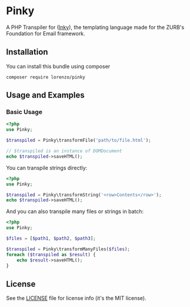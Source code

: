 # Pinky

A PHP Transpiler for ([Inky](https://github.com/zurb/inky)), the templating language made for the  ZURB's Foundation for Email framework.

## Installation

You can install this bundle using composer

    composer require lorenzo/pinky

## Usage and Examples

### Basic Usage

```php
<?php
use Pinky;

$transpiled = Pinky\transformFile('path/to/file.html');

// $transpiled is an instance of DOMDocument
echo $transpiled->saveHTML();
```

You can transpile strings directly:

```php
<?php
use Pinky;

$transpiled = Pinky\transformString('<row>Contents</row>');
echo $transpiled->saveHTML();
```

And you can also transpile many files or strings in batch:

```php
<?php
use Pinky;

$files = [$path1, $path2, $path3];

$transpiled = Pinky\transformManyFiles($files);
foreach ($transpiled as $result) {
    echo $result->saveHTML();
}
```

## License
See the [LICENSE](LICENSE) file for license info (it's the MIT license).

